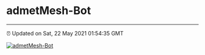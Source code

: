 # admetMesh-Bot
---
⏰ Updated on Sat, 22 May 2021 01:54:35 GMT

[![admetMesh-Bot](https://github.com/kotori-y/admetMesh-bot/actions/workflows/main.yml/badge.svg)](https://github.com/kotori-y/admetMesh-bot/actions/workflows/main.yml)

